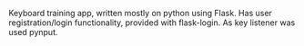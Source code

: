 Keyboard training app, written mostly on python using Flask. Has user registration/login functionality, provided with flask-login. As key listener was used pynput. 
